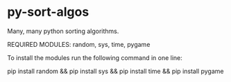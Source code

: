 # py-sort-algos
Many, many python sorting algorithms.

REQUIRED MODULES:
random, sys, time, pygame

To install the modules run the following command in one line:

pip install random && pip install sys && pip install time && pip install pygame
